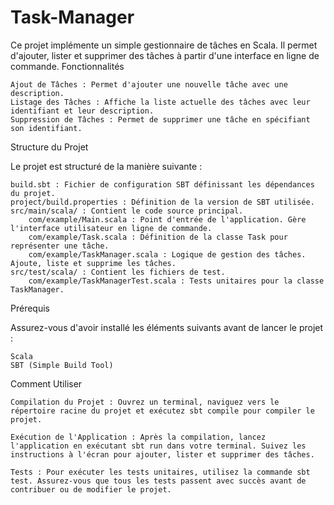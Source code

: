 # Task-Manager

Ce projet implémente un simple gestionnaire de tâches en Scala. Il permet d'ajouter, lister et supprimer des tâches à partir d'une interface en ligne de commande.
Fonctionnalités

    Ajout de Tâches : Permet d'ajouter une nouvelle tâche avec une description.
    Listage des Tâches : Affiche la liste actuelle des tâches avec leur identifiant et leur description.
    Suppression de Tâches : Permet de supprimer une tâche en spécifiant son identifiant.

Structure du Projet

Le projet est structuré de la manière suivante :

    build.sbt : Fichier de configuration SBT définissant les dépendances du projet.
    project/build.properties : Définition de la version de SBT utilisée.
    src/main/scala/ : Contient le code source principal.
        com/example/Main.scala : Point d'entrée de l'application. Gère l'interface utilisateur en ligne de commande.
        com/example/Task.scala : Définition de la classe Task pour représenter une tâche.
        com/example/TaskManager.scala : Logique de gestion des tâches. Ajoute, liste et supprime les tâches.
    src/test/scala/ : Contient les fichiers de test.
        com/example/TaskManagerTest.scala : Tests unitaires pour la classe TaskManager.

Prérequis

Assurez-vous d'avoir installé les éléments suivants avant de lancer le projet :

    Scala
    SBT (Simple Build Tool)

Comment Utiliser

    Compilation du Projet : Ouvrez un terminal, naviguez vers le répertoire racine du projet et exécutez sbt compile pour compiler le projet.

    Exécution de l'Application : Après la compilation, lancez l'application en exécutant sbt run dans votre terminal. Suivez les instructions à l'écran pour ajouter, lister et supprimer des tâches.

    Tests : Pour exécuter les tests unitaires, utilisez la commande sbt test. Assurez-vous que tous les tests passent avec succès avant de contribuer ou de modifier le projet.
